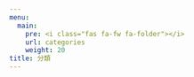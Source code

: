 ```yaml
---
menu:
  main:
    pre: <i class="fas fa-fw fa-folder"></i>
    url: categories
    weight: 20
title: 分類
---
```

